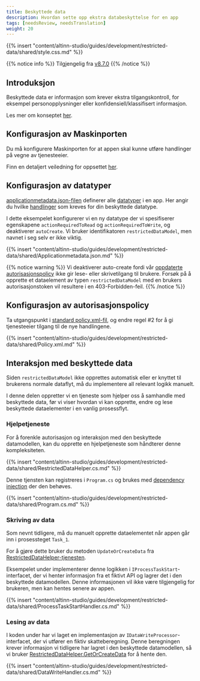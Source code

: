 ```yaml
---
title: Beskyttede data
description: Hvordan sette opp ekstra databeskyttelse for en app
tags: [needsReview, needsTranslation]
weight: 20
---
```


{{% insert "content/altinn-studio/guides/development/restricted-data/shared/style.css.md" %}}

{{% notice info %}}
Tilgjengelig fra [v8.7.0](https://github.com/Altinn/app-lib-dotnet/releases/tag/v8.7.0)
{{% /notice %}}

## Introduksjon
Beskyttede data er informasjon som krever ekstra tilgangskontroll, for eksempel personopplysninger eller konfidensiell/klassifisert informasjon.

Les mer om konseptet [her](/nb/altinn-studio/v8/concepts/data-model/restricted-data/).

## Konfigurasjon av Maskinporten
Du må konfigurere Maskinporten for at appen skal kunne utføre handlinger på vegne av tjenesteeier.

Finn en detaljert veiledning for oppsettet [her](/nb/altinn-studio/v8/guides/integration/maskinporten/).

## Konfigurasjon av datatyper
[applicationmetadata.json-filen](https://github.com/Altinn/altinn-studio/blob/main/src/App/app-template-dotnet/src/App/config/applicationmetadata.json) definerer alle [datatyper](/nb/api/models/app-metadata/#datatype) i en app. Her angir du hvilke [handlinger](/nb/altinn-studio/v8/reference/configuration/authorization/#action-attributter) som kreves for din beskyttede datatype.

I dette eksempelet konfigurerer vi en ny datatype der vi spesifiserer egenskapene `actionRequiredToRead` og `actionRequiredToWrite`, og deaktiverer `autoCreate`. Vi bruker identifikatoren `restrictedDataModel`, men navnet i seg selv er ikke viktig.

{{% insert "content/altinn-studio/guides/development/restricted-data/shared/Applicationmetadata.json.md" %}}

{{% notice warning %}}
Vi deaktiverer auto-create fordi vår [oppdaterte autorisasjonspolicy](#konfigurasjon-av-autorisasjonspolicy) ikke gir lese- eller skrivetilgang til brukere. Forsøk på å opprette et dataelement av typen `restrictedDataModel` med en brukers autorisasjonstoken vil resultere i en 403-Forbidden-feil.
{{% /notice %}}

## Konfigurasjon av autorisasjonspolicy
Ta utgangspunkt i [standard policy.xml-fil](https://github.com/Altinn/altinn-studio/blob/main/src/App/app-template-dotnet/src/App/config/authorization/policy.xml), og endre regel #2 for å gi tjenesteeier tilgang til de nye handlingene.

{{% insert "content/altinn-studio/guides/development/restricted-data/shared/Policy.xml.md" %}}

## Interaksjon med beskyttede data
Siden `restrictedDataModel` ikke opprettes automatisk eller er knyttet til brukerens normale dataflyt, må du implementere all relevant logikk manuelt.

I denne delen oppretter vi en tjeneste som hjelper oss å samhandle med beskyttede data, før vi viser hvordan vi kan opprette, endre og lese beskyttede dataelementer i en vanlig prosessflyt.

### Hjelpetjeneste
For å forenkle autorisasjon og interaksjon med den beskyttede datamodellen, kan du opprette en hjelpetjeneste som håndterer denne kompleksiteten.

{{% insert "content/altinn-studio/guides/development/restricted-data/shared/RestrictedDataHelper.cs.md" %}}

Denne tjensten kan registreres i `Program.cs` og brukes med [dependency injection](https://learn.microsoft.com/en-us/dotnet/core/extensions/dependency-injection) der den behøves.

{{% insert "content/altinn-studio/guides/development/restricted-data/shared/Program.cs.md" %}}

### Skriving av data
Som nevnt tidligere, må du manuelt opprette dataelementet når appen går inn i prosessteget `Task_1`.

For å gjøre dette bruker du metoden `UpdateOrCreateData` fra [RestrictedDataHelper-tjenesten](#hjelpetjeneste).

Eksempelet under implementerer denne logikken i `IProcessTaskStart`-interfacet, der vi henter informasjon fra et fiktivt API og lagrer det i den beskyttede datamodellen. Denne informasjonen vil ikke være tilgjengelig for brukeren, men kan hentes senere av appen.

{{% insert "content/altinn-studio/guides/development/restricted-data/shared/ProcessTaskStartHandler.cs.md" %}}

### Lesing av data
I koden under har vi laget en implementasjon av `IDataWriteProcessor`-interfacet, der vi utfører en fiktiv skatteberegning. Denne beregningen krever informasjon vi tidligere har lagret i den beskyttede datamodellen, så vi bruker [RestrictedDataHelper.GetOrCreateData](#hjelpetjeneste) for å hente den.

{{% insert "content/altinn-studio/guides/development/restricted-data/shared/DataWriteHandler.cs.md" %}}
  